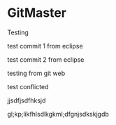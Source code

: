 GitMaster
=========

Testing 

test commit 1 from eclipse

test commit 2 from eclipse

testing from git web

test conflicted

jjsdfjsdfhksjd


gl;kp;likfhlsdlkgkml;dfgnjsdkskjgdb

